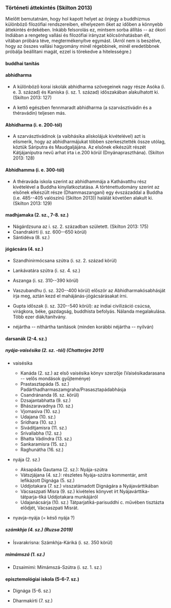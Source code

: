 ### Történeti áttekintés (Skilton 2013)

Mielőtt bemutatnám, hogy hol kapott helyet az önjegy a buddhizmus különböző filozófiai rendszereiben, elhelyezem őket az időben a könnyebb áttekintés érdekében.
Inkább felsorolás ez, mintsem sorba állítás -- az ókori Indiában a rengeteg vallási és filozófiai irányzat kölcsönhatásban élt, vitában próbára téve, megtermékenyítve egymást. (Arról nem is beszélve, hogy az összes vallási hagyomány minél régebbinek, minél eredetibbnek próbálja beállítani magát, ezzel is törekedve a hitelességre.)

#### buddhai tanítás

#### abhidharma
  * A különböző korai iskolák abhidharma szövegeinek nagy része Asóka (i. e. 3. század) és Kaniska (i. sz. 1. század) időszakában alakulhatott ki. (Skilton 2013: 127)

  * A kettő egészben fennmaradt abhidharma (a szarvásztivádin és a théravádin) teljesen más.

#### Abhidharma (i. e. 200-tól)
  * A szarvásztivádinok (a vaibhásika aliskolájuk kivételével) azt is elismerik, hogy az abhidharmájukat többen szerkesztették össze utólag, köztük Sáriputra és Maudgaljájána. Az elsőnek elkészült részét Kátjájaníputra nevű arhat írta i.e.200 körül (Dnyánapraszthána). (Skilton 2013: 128)

#### Abhidhamma (i. e. 300-tól)
  * A théraváda iskola szerint az abhidhammája a Kathávatthu rész kivételével a Buddha kinyilatkoztatása. A történettudomány szerint az elsőnek elkészült része (Dhammaszanganí) egy évszázaddal a Buddha (i.e. 485--405 valószínű (Skilton 2013)) halálát követően alakult ki. (Skilton 2013: 129)

#### madhjamaka (2. sz., 7-8. sz.)
  * Nágárdzsuna az i. sz. 2. században született. (Skilton 2013: 175)
  * Csandrakírti (i. sz. 600--650 körül)
  * Sántidéva (8. sz.)

#### jógácsára (4. sz.)
  * Szandhinirmócsana szútra (i. sz. 2. század körül)
  * Lankávatára szútra (i. sz. 4. sz.)
  * Aszanga (i. sz. 310--390 körül)
  * Vaszubandhu (i. sz. 320--400 körül) először az Abhidharmakósabhásját írja meg, aztán kezd el mahájánás-jógácsárásakat írni.

  * Gupta időszak (i. sz. 320--540 körül): az indiai civilizáció csúcsa, virágkora, béke, gazdagság, buddhista befolyás. Nálanda megalakulása. Több ezer diák/tanítvány.

  * néjártha -- níthártha tanítások (minden korábbi néjártha -- nyilván)

#### darsanák (2-4. sz.)

#####  nyája-vaisésika (2. sz. -tól) (Chatterjee 2011)
  * vaisésika
    * Kanáda (2. sz.) az első vaisésika könyv szerzője (Vaisésikadarasana -- velős mondások gyűjteménye)
    * Prastasztapáda (5. sz.) Padárthadharmaszamgraha/Prasasztapádabhásja
    * Csandránanda (6. sz. körül)
    * Dzsajantabhatta (9. sz.)
    * Bhászaravadnya (10. sz.)
    * Vjomasiva (10. sz.)
    * Udajana (10. sz.)
    * Srídhara (10. sz.)
    * Siváditjamisra (11. sz.)
    * Srívallabha (12. sz.)
    * Bhatta Vádíndra (13. sz.)
    * Sankaramisra (15. sz.)
    * Raghunátha (16. sz.)

  * nyája (2. sz.)
    * Aksapáda Gautama (2. sz.): Nyája-szútra
    * Vátszjájana (4. sz.): részletes Nyája-szútra kommentár, amit lefikázott Dignága (5. sz.)
    * Uddjotakara (7. sz.) visszatámadott Dignágára a Nyájavárttikában
    * Vácsaszpati Misra (9. sz.) kivételes könyvet írt Nyájavárttika-tátparja-tíká Uddjotakara munkájáról
    * Udajanácsárja (10. sz.) Tátparjatíká-parisuddhi c. művében tisztázta elődjét, Vácsaszpati Misrát.

  * nyavja-nyája (= késő nyája ?)
  
#####  számkhja (4. sz.) (Ruzsa 2019)
  * Ísvarakrisna: Számkhja-Káriká (i. sz. 350 körül)
  
#####  mímámszá (1. sz.)
  * Dzsaimimi: Mímámszá-Szútra (i. sz. 1. sz.)

#### episztemológiai iskola (5-6-7. sz.)
  * Dignága (5-6. sz.)

  * Dharmakírti (7. sz.)
